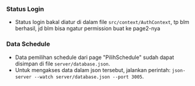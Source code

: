 ### Status Login

- Status login bakal diatur di dalam file `src/context/AuthContext`, tp blm berhasil, jd blm bisa ngatur permission buat ke page2-nya

### Data Schedule
- Data pemilihan schedule dari page "PilihSchedule" sudah dapat disimpan di file `server/database.json`.
- Untuk mengakses data dalam json tersebut, jalankan perintah: `json-server --watch server/database.json --port 3005`.
